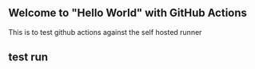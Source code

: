 ## Welcome to "Hello World" with GitHub Actions

This is to test github actions against the self hosted runner
## test run
